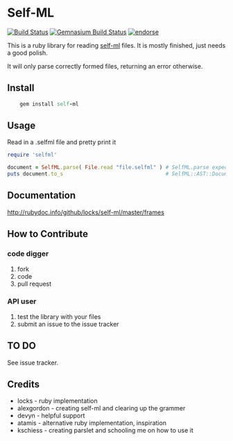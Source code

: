 # Self-ML
[![Build Status](https://secure.travis-ci.org/locks/self-ml.png)](http://travis-ci.org/locks/self-ml)
[![Gemnasium Build Status](https://gemnasium.com/self-ml/selfml.png)](https://gemnasium.com/self-ml/selfml)
[![endorse](http://api.coderwall.com/locks/endorsecount.png)](http://coderwall.com/locks)

This is a ruby library for reading [self-ml](http://chocolatapp.com/blog/self-ml) files.
It is mostly finished, just needs a good polish.

It will only parse correctly formed files, returning an error otherwise.

## Install

```ruby
    gem install self-ml
```

## Usage

Read in a .selfml file and pretty print it

```ruby
require 'selfml'

document = SelfML.parse( File.read "file.selfml" ) # SelfML.parse expects a string and returns a SelfML::Document.
puts document.to_s                                 # SelfML::AST::Document.to_s provides the document in pretty printing format.
```

## Documentation

http://rubydoc.info/github/locks/self-ml/master/frames

## How to Contribute

### code digger
1. fork
2. code
3. pull request

### API user
1. test the library with your files
2. submit an issue to the issue tracker

## TO DO

See issue tracker.

## Credits

* locks - ruby implementation
* alexgordon - creating self-ml and clearing up the grammer
* devyn - helpful support
* atamis - alternative ruby implementation, inspiration
* kschiess - creating parslet and schooling me on how to use it
